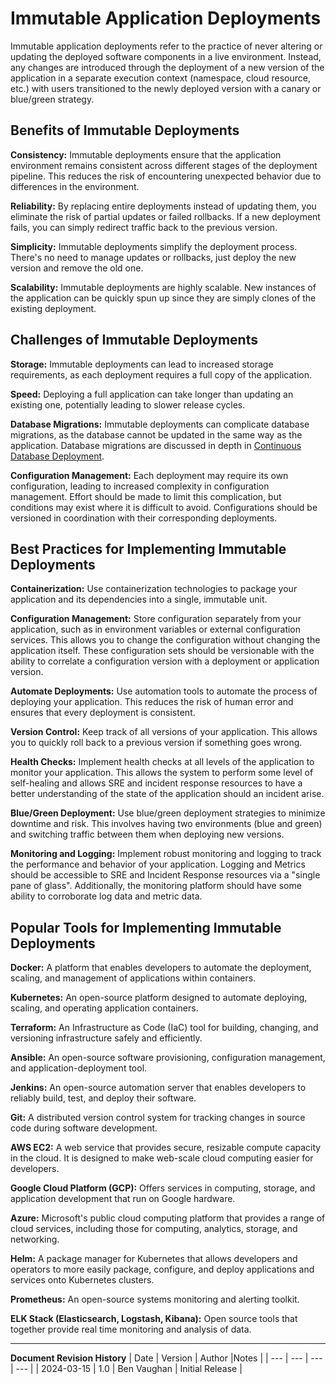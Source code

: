 # Immutable Application Deployments

Immutable application deployments refer to the practice of never altering or updating the deployed software components in a live environment. Instead, any changes are introduced through the deployment of a new version of the application in a separate execution context (namespace, cloud resource, etc.) with users transitioned to the newly deployed version with a canary or blue/green strategy.

## Benefits of Immutable Deployments

**Consistency:** Immutable deployments ensure that the application environment remains consistent across different stages of the deployment pipeline. This reduces the risk of encountering unexpected behavior due to differences in the environment.

**Reliability:** By replacing entire deployments instead of updating them, you eliminate the risk of partial updates or failed rollbacks. If a new deployment fails, you can simply redirect traffic back to the previous version.

**Simplicity:** Immutable deployments simplify the deployment process. There's no need to manage updates or rollbacks, just deploy the new version and remove the old one.

**Scalability:** Immutable deployments are highly scalable. New instances of the application can be quickly spun up since they are simply clones of the existing deployment.

## Challenges of Immutable Deployments

**Storage:** Immutable deployments can lead to increased storage requirements, as each deployment requires a full copy of the application.

**Speed:** Deploying a full application can take longer than updating an existing one, potentially leading to slower release cycles.

**Database Migrations:** Immutable deployments can complicate database migrations, as the database cannot be updated in the same way as the application. Database migrations are discussed in depth in [Continuous Database Deployment](../database-deployment/README.md).

**Configuration Management:** Each deployment may require its own configuration, leading to increased complexity in configuration management. Effort should be made to limit this complication, but conditions may exist where it is difficult to avoid. Configurations should be versioned in coordination with their corresponding deployments.

## Best Practices for Implementing Immutable Deployments

**Containerization:** Use containerization technologies to package your application and its dependencies into a single, immutable unit.

**Configuration Management:** Store configuration separately from your application, such as in environment variables or external configuration services. This allows you to change the configuration without changing the application itself. These configuration sets should be versionable with the ability to correlate a configuration version with a deployment or application version.

**Automate Deployments:** Use automation tools to automate the process of deploying your application. This reduces the risk of human error and ensures that every deployment is consistent.

**Version Control:** Keep track of all versions of your application. This allows you to quickly roll back to a previous version if something goes wrong.

**Health Checks:** Implement health checks at all levels of the application to monitor your application. This allows the system to perform some level of self-healing and allows SRE and incident response resources to have a better understanding of the state of the application should an incident arise.

**Blue/Green Deployment:** Use blue/green deployment strategies to minimize downtime and risk. This involves having two environments (blue and green) and switching traffic between them when deploying new versions.

**Monitoring and Logging:** Implement robust monitoring and logging to track the performance and behavior of your application. Logging and Metrics should be accessible to SRE and Incident Response resources via a "single pane of glass". Additionally, the monitoring platform should have some ability to corroborate log data and metric data.

## Popular Tools for Implementing Immutable Deployments

**Docker:** A platform that enables developers to automate the deployment, scaling, and management of applications within containers.

**Kubernetes:** An open-source platform designed to automate deploying, scaling, and operating application containers.

**Terraform:** An Infrastructure as Code (IaC) tool for building, changing, and versioning infrastructure safely and efficiently.

**Ansible:** An open-source software provisioning, configuration management, and application-deployment tool.

**Jenkins:** An open-source automation server that enables developers to reliably build, test, and deploy their software.

**Git:** A distributed version control system for tracking changes in source code during software development.

**AWS EC2:** A web service that provides secure, resizable compute capacity in the cloud. It is designed to make web-scale cloud computing easier for developers.

**Google Cloud Platform (GCP):** Offers services in computing, storage, and application development that run on Google hardware.

**Azure:** Microsoft's public cloud computing platform that provides a range of cloud services, including those for computing, analytics, storage, and networking.

**Helm:** A package manager for Kubernetes that allows developers and operators to more easily package, configure, and deploy applications and services onto Kubernetes clusters.

**Prometheus:** An open-source systems monitoring and alerting toolkit.

**ELK Stack (Elasticsearch, Logstash, Kibana):** Open source tools that together provide real time monitoring and analysis of data.

---
**Document Revision History**
| Date | Version | Author |Notes |
| --- | --- | --- | --- |
| 2024-03-15 | 1.0 | Ben Vaughan | Initial Release |
